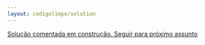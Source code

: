 ```yaml
---
layout: codigolimpo/solution
---
```


<a href="assessment2.html" class="btn btn-green btn-block spaced">Solução comentada em construção. Seguir para próximo assunto</a>
